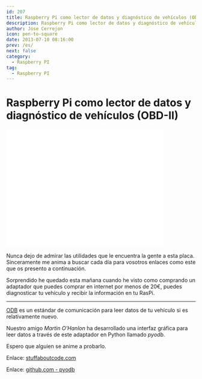 ```yaml
---
id: 207
title: Raspberry Pi como lector de datos y diagnóstico de vehículos (OBD-II)
description: Raspberry Pi como lector de datos y diagnóstico de vehículos (OBD-II)
author: Jose Cerrejon
icon: pen-to-square
date: 2013-07-10 08:16:00
prev: /es/
next: false
category:
  - Raspberry PI
tag:
  - Raspberry PI
---
```


# Raspberry Pi como lector de datos y diagnóstico de vehículos (OBD-II)

<iframe width="420" height="315" src="//www.youtube.com/embed/UdYVlgv5D3Q" frameborder="0" allowfullscreen></iframe>

Nunca dejo de admirar las utilidades que le encuentra la gente a esta placa. Sinceramente me anima a buscar cada día para vosotros enlaces como este que os presento a continuación.

Sorprendido he quedado esta mañana cuando he visto como comprando un adaptador que puedes comprar en internet por menos de 20€, puedes diagnosticar tu vehículo y recibir la información en tu RasPi.

- - -
[ODB](http://es.wikipedia.org/wiki/OBD) es un estándar de comunicación para leer datos de tu vehículo si es relativamente nuevo.

Nuestro amigo *Martin O'Hanlon* ha desarrollado una interfaz gráfica para leer datos a través de este adaptador en Python llamado *pyodb*.

Espero que alguien se anime a probarlo.

Enlace: [stuffaboutcode.com](http://www.stuffaboutcode.com/2013/07/raspberry-pi-reading-car-obd-ii-data.html)

Enlace: [github.com - pyodb](https://github.com/peterh/pyobd)

